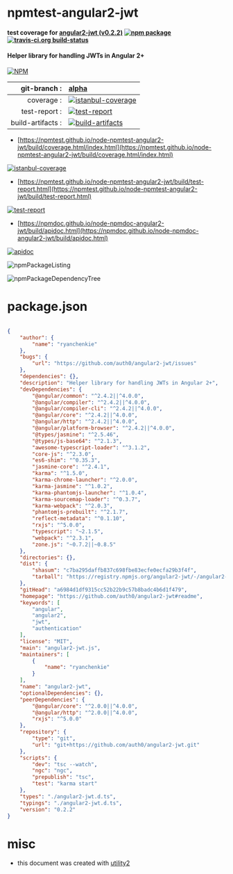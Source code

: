 # npmtest-angular2-jwt

#### test coverage for  [angular2-jwt (v0.2.2)](https://github.com/auth0/angular2-jwt#readme)  [![npm package](https://img.shields.io/npm/v/npmtest-angular2-jwt.svg?style=flat-square)](https://www.npmjs.org/package/npmtest-angular2-jwt) [![travis-ci.org build-status](https://api.travis-ci.org/npmtest/node-npmtest-angular2-jwt.svg)](https://travis-ci.org/npmtest/node-npmtest-angular2-jwt)

#### Helper library for handling JWTs in Angular 2+

[![NPM](https://nodei.co/npm/angular2-jwt.png?downloads=true&downloadRank=true&stars=true)](https://www.npmjs.com/package/angular2-jwt)

| git-branch : | [alpha](https://github.com/npmtest/node-npmtest-angular2-jwt/tree/alpha)|
|--:|:--|
| coverage : | [![istanbul-coverage](https://npmtest.github.io/node-npmtest-angular2-jwt/build/coverage.badge.svg)](https://npmtest.github.io/node-npmtest-angular2-jwt/build/coverage.html/index.html)|
| test-report : | [![test-report](https://npmtest.github.io/node-npmtest-angular2-jwt/build/test-report.badge.svg)](https://npmtest.github.io/node-npmtest-angular2-jwt/build/test-report.html)|
| build-artifacts : | [![build-artifacts](https://npmtest.github.io/node-npmtest-angular2-jwt/glyphicons_144_folder_open.png)](https://github.com/npmtest/node-npmtest-angular2-jwt/tree/gh-pages/build)|

- [https://npmtest.github.io/node-npmtest-angular2-jwt/build/coverage.html/index.html](https://npmtest.github.io/node-npmtest-angular2-jwt/build/coverage.html/index.html)

[![istanbul-coverage](https://npmtest.github.io/node-npmtest-angular2-jwt/build/screenCapture.buildCi.browser.%252Ftmp%252Fbuild%252Fcoverage.lib.html.png)](https://npmtest.github.io/node-npmtest-angular2-jwt/build/coverage.html/index.html)

- [https://npmtest.github.io/node-npmtest-angular2-jwt/build/test-report.html](https://npmtest.github.io/node-npmtest-angular2-jwt/build/test-report.html)

[![test-report](https://npmtest.github.io/node-npmtest-angular2-jwt/build/screenCapture.buildCi.browser.%252Ftmp%252Fbuild%252Ftest-report.html.png)](https://npmtest.github.io/node-npmtest-angular2-jwt/build/test-report.html)

- [https://npmdoc.github.io/node-npmdoc-angular2-jwt/build/apidoc.html](https://npmdoc.github.io/node-npmdoc-angular2-jwt/build/apidoc.html)

[![apidoc](https://npmdoc.github.io/node-npmdoc-angular2-jwt/build/screenCapture.buildCi.browser.%252Ftmp%252Fbuild%252Fapidoc.html.png)](https://npmdoc.github.io/node-npmdoc-angular2-jwt/build/apidoc.html)

![npmPackageListing](https://npmtest.github.io/node-npmtest-angular2-jwt/build/screenCapture.npmPackageListing.svg)

![npmPackageDependencyTree](https://npmtest.github.io/node-npmtest-angular2-jwt/build/screenCapture.npmPackageDependencyTree.svg)



# package.json

```json

{
    "author": {
        "name": "ryanchenkie"
    },
    "bugs": {
        "url": "https://github.com/auth0/angular2-jwt/issues"
    },
    "dependencies": {},
    "description": "Helper library for handling JWTs in Angular 2+",
    "devDependencies": {
        "@angular/common": "^2.4.2||^4.0.0",
        "@angular/compiler": "^2.4.2||^4.0.0",
        "@angular/compiler-cli": "^2.4.2||^4.0.0",
        "@angular/core": "^2.4.2||^4.0.0",
        "@angular/http": "^2.4.2||^4.0.0",
        "@angular/platform-browser": "^2.4.2||^4.0.0",
        "@types/jasmine": "^2.5.46",
        "@types/js-base64": "^2.1.3",
        "awesome-typescript-loader": "^3.1.2",
        "core-js": "^2.3.0",
        "es6-shim": "^0.35.3",
        "jasmine-core": "^2.4.1",
        "karma": "^1.5.0",
        "karma-chrome-launcher": "^2.0.0",
        "karma-jasmine": "^1.0.2",
        "karma-phantomjs-launcher": "^1.0.4",
        "karma-sourcemap-loader": "^0.3.7",
        "karma-webpack": "^2.0.3",
        "phantomjs-prebuilt": "^2.1.7",
        "reflect-metadata": "^0.1.10",
        "rxjs": "^5.0.0",
        "typescript": "~2.1.5",
        "webpack": "^2.3.1",
        "zone.js": "~0.7.2||~0.8.5"
    },
    "directories": {},
    "dist": {
        "shasum": "c7ba295daffb837c698fbe83ecfe0ecfa29b3f4f",
        "tarball": "https://registry.npmjs.org/angular2-jwt/-/angular2-jwt-0.2.2.tgz"
    },
    "gitHead": "a6984d1df9315cc52b22b9c57b8badc4b6d1f479",
    "homepage": "https://github.com/auth0/angular2-jwt#readme",
    "keywords": [
        "angular",
        "angular2",
        "jwt",
        "authentication"
    ],
    "license": "MIT",
    "main": "angular2-jwt.js",
    "maintainers": [
        {
            "name": "ryanchenkie"
        }
    ],
    "name": "angular2-jwt",
    "optionalDependencies": {},
    "peerDependencies": {
        "@angular/core": "^2.0.0||^4.0.0",
        "@angular/http": "^2.0.0||^4.0.0",
        "rxjs": "^5.0.0"
    },
    "repository": {
        "type": "git",
        "url": "git+https://github.com/auth0/angular2-jwt.git"
    },
    "scripts": {
        "dev": "tsc --watch",
        "ngc": "ngc",
        "prepublish": "tsc",
        "test": "karma start"
    },
    "types": "./angular2-jwt.d.ts",
    "typings": "./angular2-jwt.d.ts",
    "version": "0.2.2"
}
```



# misc
- this document was created with [utility2](https://github.com/kaizhu256/node-utility2)
